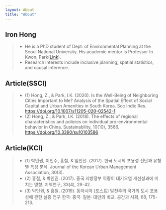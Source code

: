 ```yaml
---
layout: About
title: "About"
---
```

## Iron Hong
>- He is a PhD student of Dept. of Environmental Planning at the Seoul National University. His academic mentor is Professor In Kwon, Park([Link](https://gses.snu.ac.kr/ko/professor/41)).
>- Research interests include inclusive planning, spatial statistics, and causal inference.

## Article(SSCI)
>- (1) Hong, Z., & Park, I.K. (2020). Is the Well-Being of Neighboring Cities Important to Me? Analysis of the Spatial Effect of Social Capital and Urban Amenities in South Korea. Soc Indic Res. https://doi.org/10.1007/s11205-020-02542-1
>- (2) Hong, Z., & Park, I.K. (2018). The effects of regional characteristics and policies on individual pro-environmental behavior in China. Sustainability, 10(10), 3586. https://doi.org/10.3390/su10103586

## Article(KCI)
>- (1) 박인권, 이민주, 홍철, & 임인선. (2017). 한국 도시의 포용성 진단과 유형별 특성 분석. Journal of the Korean Urban Management Association, 30(3).
>- (2) 홍철, & 박인권. (2017). 중국 지방정부 역량이 대기오염 개선성과에 미치는 영향. 지역연구, 33(4), 29-42.
>- (3) 박인권, & 홍철. (2019). 동아시아 (포스트) 발전주의 국가의 도시 포용성에 관한 실증 연구 한국· 중국· 일본· 대만의 비교. 공간과 사회, 68, 175-213.

